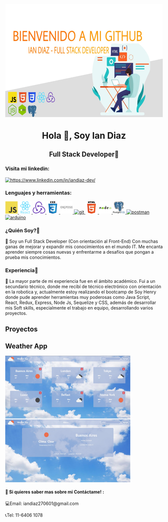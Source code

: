 <p align="center">
  <img height= "360" width ="900"src="./Portada.jpeg" alt="Portada"/>
</p>

<h1 align="center">Hola 👋, Soy Ian Diaz</h1>
<h2 align="center">Full Stack Developer🚀</h2>

<h3 align="left">Visita mi linkedin:</h3>
<p align="left">
<a href="https://linkedin.com/in/https://www.linkedin.com/in/iandiaz-dev/" target="blank"><img align="center" src="https://raw.githubusercontent.com/rahuldkjain/github-profile-readme-generator/master/src/images/icons/Social/linked-in-alt.svg" alt="https://www.linkedin.com/in/iandiaz-dev/" height="30" width="40" /></a>
</p>

<h3 align="left">Lenguajes y herramientas:</h3>
<p align="left"><a href="https://developer.mozilla.org/en-US/docs/Web/JavaScript" target="_blank"> <img src="https://raw.githubusercontent.com/devicons/devicon/master/icons/javascript/javascript-original.svg" alt="javascript" width="40" height="40"/> </a> <a href="https://reactjs.org/" target="_blank"> <img src="https://raw.githubusercontent.com/devicons/devicon/master/icons/react/react-original-wordmark.svg" alt="react" width="40" height="40"/> </a> <a href="https://redux.js.org" target="_blank"> <img src="https://raw.githubusercontent.com/devicons/devicon/master/icons/redux/redux-original.svg" alt="redux" width="40" height="40"/> </a>  <a href="https://www.w3schools.com/css/" target="_blank"> <img src="https://raw.githubusercontent.com/devicons/devicon/master/icons/css3/css3-original-wordmark.svg" alt="css3" width="40" height="40"/> </a> <a href="https://expressjs.com" target="_blank"> <img src="https://raw.githubusercontent.com/devicons/devicon/master/icons/express/express-original-wordmark.svg" alt="express" width="40" height="40"/> </a> <a href="https://git-scm.com/" target="_blank"> <img src="https://www.vectorlogo.zone/logos/git-scm/git-scm-icon.svg" alt="git" width="40" height="40"/> </a> <a href="https://www.w3.org/html/" target="_blank"> <img src="https://raw.githubusercontent.com/devicons/devicon/master/icons/html5/html5-original-wordmark.svg" alt="html5" width="40" height="40"/> </a>  <a href="https://nodejs.org" target="_blank"> <img src="https://raw.githubusercontent.com/devicons/devicon/master/icons/nodejs/nodejs-original-wordmark.svg" alt="nodejs" width="40" height="40"/> </a> <a href="https://www.postgresql.org" target="_blank"> <img src="https://raw.githubusercontent.com/devicons/devicon/master/icons/postgresql/postgresql-original-wordmark.svg" alt="postgresql" width="40" height="40"/> </a> <a href="https://postman.com" target="_blank"> <img src="https://www.vectorlogo.zone/logos/getpostman/getpostman-icon.svg" alt="postman" width="40" height="40"/> </a>  <a href="https://www.arduino.cc/" target="_blank"> <img src="https://cdn.worldvectorlogo.com/logos/arduino-1.svg" alt="arduino" width="40" height="40"/> </a></p>

<h3>¿Quién Soy?🤔</h3>
<p>👾 Soy un Full Stack Developer (Con orientación al Front-End) Con muchas ganas de mejorar y expandir mis conocimientos en el mundo IT.
Me encanta aprender siempre cosas nuevas y enfrentarme a desafíos que pongan a prueba mis conocimientos.</p>

<h3>Experiencia🧠</h3>
<p>👾 La mayor parte de mi experiencia fue en el ámbito académico. Fui a un secundario técnico, donde me recibí de técnico electrónico con orientación en la robotica y, actualmente estoy realizando el bootcamp de Soy Henry donde pude aprender herramientas muy poderosas como Java Script, React, Redux, Express, Node Js, Sequelize y CSS, además de desarrollar mis Soft skills, especialmente el trabajo en equipo, desarrollando varios proyectos.</p>

<h2>Proyectos</h2>
<h2>Weather App</h2>
<p display="flex" justifyContent="space-around">
  <img height= "200" width ="400"src="./Weather App/Home.jpeg" alt="Home"/>
    <img height= "200" width ="400"src="./Weather App/Detalle.jpeg" alt="Detalle"/>

</p>

<h4>📲 Si quieres saber mas sobre mi Contáctame! :</h4>
<p>💻Email: iandiaz270601@gmail.com</p>
<p>📞Tel: 11-6406 1078</p>
<!--
**IanDiaz27/iandiaz27** is a ✨ _special_ ✨ repository because its `README.md` (this file) appears on your GitHub profile.

Here are some ideas to get you started:

- 🔭 I’m currently working on ...
- 🌱 I’m currently learning ...
- 👯 I’m looking to collaborate on ...
- 🤔 I’m looking for help with ...
- 💬 Ask me about ...
- 📫 How to reach me: ...
- 😄 Pronouns: ...
- ⚡ Fun fact: ...
-->
